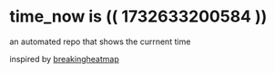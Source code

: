 # time_now is (( 1732633200584 ))

an automated repo that shows the currnent time

inspired by [breakingheatmap](https://github.com/breakingheatmap/breakingheatmap)